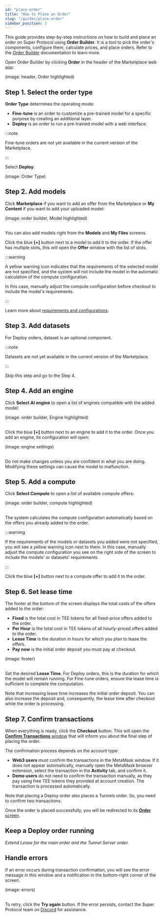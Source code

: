 ```yaml
---
id: "place-order"
title: "How to Place an Order"
slug: "/guides/place-order"
sidebar_position: 3
---
```


This guide provides step-by-step instructions on how to build and place an order on Super Protocol using **Order Builder**. It is a tool to pick the order's components, configure them, calculate prices, and place orders. Refer to the [Order Builder](/marketplace/orders/order-builder) documentation to learn more.

Open Order Builder by clicking **Order** in the header of the Marketplace web app:

(image: header, Order highlighted)
<br/>

## Step 1. Select the order type

**Order Type** determines the operating mode:

- **Fine-tune** is an order to customize a pre-trained model for a specific purpose by creating an additional layer.
- **Deploy** is an order to run a pre-trained model with a web interface.

:::note

Fine-tune orders are not yet available in the current version of the Marketplace.

:::

Select **Deploy**:

(image: Order Type)
<br/>

## Step 2. Add models

Click **Marketplace** if you want to add an offer from the Marketplace or **My Content** if you want to add your uploaded model:

(image: order builder, Model highlighted)
<br/>
<br/>

You can also add models right from the **Models** and **My Files** screens.

Click the blue **[+]** button next to a model to add it to the order. If the offer has multiple slots, this will open the **Offer** window with the list of slots.

:::warning

A yellow warning icon indicates that the requirements of the selected model are not specified, and the system will not include the model in the automatic calculation of the compute configuration.

In this case, manually adjust the compute configuration before checkout to include the model's requirements.

:::

Learn more about [requirements and configurations](/fundamentals/slots).

## Step 3. Add datasets

For Deploy orders, dataset is an optional component.

:::note

Datasets are not yet available in the current version of the Marketplace.

:::

Skip this step and go to the Step 4.

## Step 4. Add an engine

Click **Select AI engine** to open a list of engines compatible with the added model:

(image: order builder, Engine highlighted)
<br/>
<br/>

Click the blue **[+]** button next to an engine to add it to the order. Once you add an engine, its configuration will open:

(image: engine settings)
<br/>
<br/>

Do not make changes unless you are confident in what you are doing. Modifying these settings can cause the model to malfunction.

## Step 5. Add a compute

Click **Select Compute** to open a list of available compute offers:

(image: order builder, compute highlighted)
<br/>
<br/>

The system calculates the compute configuration automatically based on the offers you already added to the order.

:::warning

If the requirements of the models or datasets you added were not specified, you will see a yellow warning icon next to them. In this case, manually adjust the compute configuration you see on the right side of the screen to include the models' or datasets' requirements.

:::

Click the blue **[+]** button next to a compute offer to add it to the order.

## Step 6. Set lease time

The footer at the bottom of the screen displays the total costs of the offers added to the order:

- **Fixed** is the total cost in TEE tokens for all fixed-price offers added to the order.
- **Per Hour** is the total cost in TEE tokens of all hourly-priced offers added to the order.
- **Lease Time** is the duration in hours for which you plan to lease the offers.
- **Pay now** is the initial order deposit you must pay at checkout.

(image: footer)
<br/>
<br/>

Set the desired **Lease Time**. For Deploy orders, this is the duration for which the model will remain running. For Fine-tune orders, ensure the lease time is sufficient to complete the computation. 

Note that increasing lease time increases the initial order deposit. You can also increase the deposit and, consequently, the lease time after checkout while the order is processing.

## Step 7. Confirm transactions

When everything is ready, click the **Checkout** button. This will open the [**Confirm Transactions** window](/marketplace/orders/order-builder/checkout) that will inform you about the final step of placing the order.

The confirmation process depends on the account type:

- **Web3 users** must confirm the transactions in the MetaMask window. If it does not appear automatically, manually open the MetaMask browser extension, select the transaction in the **Activity** tab, and confirm it.
- **Demo users** do not need to confirm the transaction manually, as they pay using free TEE tokens they provided at account creation. The transaction is processed automatically.

Note that placing a Deploy order also places a Tunnels order. So, you need to confirm two transactions.

Once the order is placed successfully, you will be redirected to its [**Order** screen](/marketplace/orders/order).

## Keep a Deploy order running

_Extend Lease for the main order and the Tunnel Server order._

## Handle errors

If an error occurs during transaction confirmation, you will see the error message in this window and a notification in the bottom-right corner of the screen.

(image: errors)
<br/>
<br/>

To retry, click the **Try again** button. If the error persists, contact the Super Protocol team on [Discord](https://discord.gg/superprotocol) for assistance.